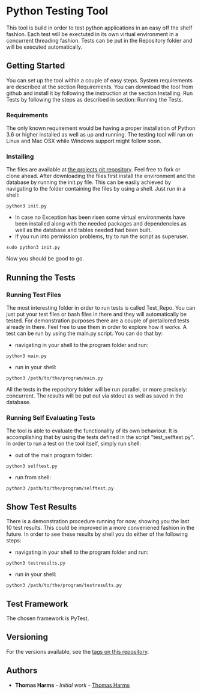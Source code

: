 # Python Testing Tool

This tool is build in order to test python applications in an easy off the shelf fashion. Each test will be exectuted in its own virtual environment in a concurrent threading fashion. Tests can be put in the Repository folder and will be executed automatically.

## Getting Started

You can set up the tool within a couple of easy steps. System requirements are described at the section Requirements. You can download the tool from github and install it by following the instruction at the section Installing. Run Tests by following the steps as described in section: Running the Tests.

### Requirements

The only known requirement would be having a proper installation of Python 3.6 or higher installed as well as up and running. The testing tool will run on Linux and Mac OSX while Windows support might follow soon.

### Installing

The files are available at [the projects git repository](https://github.com/thomasharms/1a1testtool.git). Feel free to fork or clone ahead. After downloading the files first install the environment and the database by running the init.py file. This can be easily achieved by navigating to the folder containing the files by using a shell. Just run in a shell: 
```
python3 init.py
```
* In case no Exception has been risen some virtual environments have been installed along with the needed packages and dependencies as well as the database and tables needed had been built.
* If you run into permission problems, try to run the script as superuser.
```
sudo python3 init.py
```
Now you should be good to go.

## Running the Tests

### Running Test Files

The most interesting folder in order to run tests is called Test_Repo. You can just put your test files or bash files in there and they will automatically be tested. For demonstration purposes there are a couple of pretailored tests already in there. Feel free to use them in order to explore how it works.
A test can be run by using the main.py script. You can do that by:

* navigating in your shell to the program folder and run:
```
python3 main.py
```
* run in your shell:
```
python3 /path/to/the/program/main.py
```

All the tests in the repository folder will be run parallel, or more precisely: concurrent. The results will be put out via stdout as well as saved in the database.

### Running Self Evaluating Tests

The tool is able to evaluate the functionality of its own behaviour. It is accomplishing that by using the tests defined in the script "test_selftest.py". In order to run a test on the tool itself, simply run shell:
* out of the main program folder:
```
python3 selftest.py
```
* run from shell:
```
python3 /path/to/the/program/selftest.py
```

## Show Test Results

There is a demonstration procedure running for now, showing you the last 10 test results. This could be improved in a more conveniened fashion in the future. In order to see these results by shell you do either of the following steps:
* navigating in your shell to the program folder and run:
```
python3 testresults.py
```
* run in your shell:
```
python3 /path/to/the/program/testresults.py
```

## Test Framework

The chosen framework is PyTest.

## Versioning

For the versions available, see the [tags on this repository](https://github.com/thomasharms/1a1testtool/tags). 

## Authors

* **Thomas Harms** - *Initial work* - [Thomas Harms](https://github.com/thomasharms)
